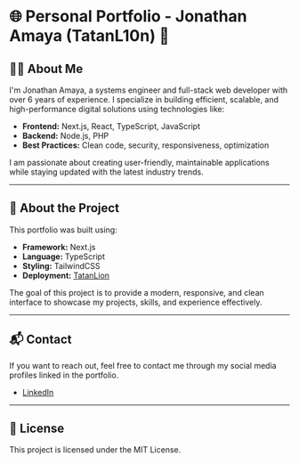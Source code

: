 # 🌐 Personal Portfolio - Jonathan Amaya (TatanL10n) 🚀

## 👨‍💻 About Me
I'm Jonathan Amaya, a systems engineer and full-stack web developer with over 6 years of experience. I specialize in building efficient, scalable, and high-performance digital solutions using technologies like:

- **Frontend:** Next.js, React, TypeScript, JavaScript  
- **Backend:** Node.js, PHP  
- **Best Practices:** Clean code, security, responsiveness, optimization  

I am passionate about creating user-friendly, maintainable applications while staying updated with the latest industry trends.

---

## 📖 About the Project
This portfolio was built using:

- **Framework:** Next.js  
- **Language:** TypeScript  
- **Styling:** TailwindCSS  
- **Deployment:** [TatanLion](https://tatanlion.netlify.app/)

The goal of this project is to provide a modern, responsive, and clean interface to showcase my projects, skills, and experience effectively.

---

## 📬 Contact
If you want to reach out, feel free to contact me through my social media profiles linked in the portfolio.

- [LinkedIn](https://www.linkedin.com/in/jonathan-amaya-mendieta/) 

---

## 📝 License
This project is licensed under the MIT License.

